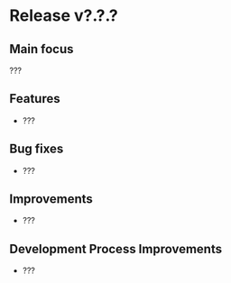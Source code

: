 # Release v?.?.?

## Main focus

???

## Features

* ???

## Bug fixes

* ???

## Improvements

* ???

## Development Process Improvements

* ???
